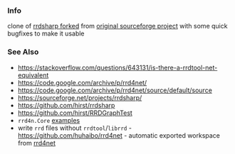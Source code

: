 ### Info

clone of [rrdsharp forked](https://github.com/hirst/rrdsharp) from [original sourceforge project](http://sourceforge.net/projects/rrdsharp/) with some quick bugfixes to make it usable

### See Also

  * https://stackoverflow.com/questions/643131/is-there-a-rrdtool-net-equivalent
  * https://code.google.com/archive/p/rrd4net/
  * https://code.google.com/archive/p/rrd4net/source/default/source
  * https://sourceforge.net/projects/rrdsharp/
  * https://github.com/hirst/rrdsharp
  * https://github.com/hirst/RRDGraphTest
  * `rrd4n.Core` [examples](https://csharp.hotexamples.com/examples/rrd4n.Core/RrdDef/-/php-rrddef-class-examples.html)
  * write `rrd` files without `rrdtool`/`librrd` - https://github.com/huhaibo/rrd4net - automatic exported workspace from [rrd4net](https://code.google.com/archive/p/rrd4net/source/default/source?page=7)


